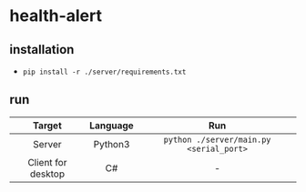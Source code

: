 # health-alert

## installation
* `pip install -r ./server/requirements.txt`

## run
|Target|Language|Run|
|:-:|:-:|:-:|
|Server|Python3|`python ./server/main.py <serial_port>`|
|Client for desktop|C#|-|
